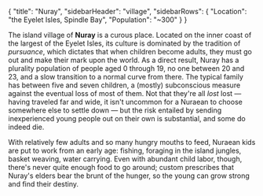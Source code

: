 {
	"title": "Nuray",
	"sidebarHeader": "village",
	"sidebarRows": {
		"Location": "the Eyelet Isles, Spindle Bay",
		"Population": "~300"
	}
}

The island village of **Nuray** is a curous place. Located on the inner coast of the largest of the Eyelet Isles, its culture is dominated by the tradition of *pursuance*, which dictates that when children become adults, they must go out and make their mark upon the world. As a direct result, Nuray has a plurality population of people aged 0 through 19, no one between 20 and 23, and a slow transition to a normal curve from there. The typical family has between five and seven children, a (mostly) subconscious measure against the eventual loss of most of them. Not that they're all *lost* lost — having traveled far and wide, it isn't uncommon for a Nuraean to choose somewhere else to settle down — but the risk entailed by sending inexperienced young people out on their own is substantial, and some do indeed die.

With relatively few adults and so many hungry mouths to feed, Nuraean kids are put to work from an early age: fishing, foraging in the island jungles, basket weaving, water carrying. Even with abundant child labor, though, there's never quite enough food to go around; custom prescribes that Nuray's elders bear the brunt of the hunger, so the young can grow strong and find their destiny.